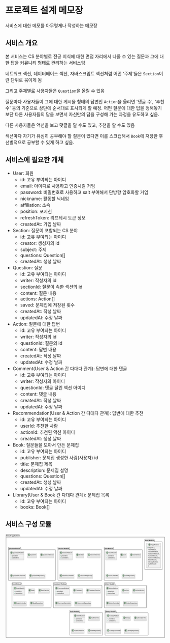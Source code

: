 # 프로젝트 설계 메모장

서비스에 대한 메모를 아무렇게나 작성하는 메모장

## 서비스 개요

본 서비스는 CS 분야별로 전공 지식에 대한 면접 자리에서 나올 수 있는 질문과 그에 대한 답을 커뮤니티 형태로 관리하는 서비스임

네트워크 섹션, 데이터베이스 섹션, 자바스크립트 섹션처럼 어떤 '주제'들은 `Section`이란 단위로 묶이게 됨

그리고 주제별로 사용자들은 `Question`을 올릴 수 있음

질문마다 사용자들이 그에 대한 게시물 형태의 답변인 `Action`을 올리면 '댓글 수', '추천 수' 등의 기준으로 상단에 순서대로 표시되게 할 예정. 어떤 질문에 대한 답을 정해놓기보단 다른 사용자들의 답을 보면서 자신만의 답을 구성해 가는 과정을 유도하고 싶음.

다른 사용자들은 액션을 보고 댓글을 달 수도 있고, 추천을 할 수도 있음

섹션마다 자기가 유심히 공부해야 할 질문이 있다면 이를 스크랩해서 `Book`에 저장한 후 선별적으로 공부할 수 있게 하고 싶음.

## 서비스에 필요한 개체

- User: 회원
  - id: 고유 부여되는 아이디
  - email: 아이디로 사용하고 인증시킬 거임
  - password: 비밀번호로 사용하고 salt 부여해서 단방향 암호화할 거임
  - nickname: 활동할 닉네임
  - affiliation: 소속
  - position: 포지션
  - refreshToken: 리프레시 토큰 정보
  - createdAt: 가입 날짜
- Section: 질문이 포함되는 CS 분야
  - id: 고유 부여되는 아이디
  - creator: 생성자의 id
  - subject: 주제
  - questions: Question[]
  - createdAt: 생성 날짜
- Question: 질문
  - id: 고유 부여되는 아이디
  - writer: 작성자의 id
  - sectionId: 질문이 속한 섹션의 id
  - content: 질문 내용
  - actions: Action[]
  - saved: 문제집에 저장된 횟수
  - createdAt: 작성 날짜
  - updatedAt: 수정 날짜
- Action: 질문에 대한 답변
  - id: 고유 부여되는 아이디
  - writer: 작성자의 id
  - questionId: 질문의 id
  - content: 답변 내용
  - createdAt: 작성 날짜
  - updatedAt: 수정 날짜
- Comment(User & Action 간 다대다 관계): 답변에 대한 댓글
  - id: 고유 부여되는 아이디
  - writer: 작성자의 아이디
  - questionId: 댓글 달린 액션 아이디
  - content: 댓글 내용
  - createdAt: 작성 날짜
  - updatedAt: 수정 날짜
- Recommendation(User & Action 간 다대다 관계): 답변에 대한 추천
  - id: 고유 부여되는 아이디
  - userId: 추천한 사람
  - actionId: 추천된 액션 아이디
  - createdAt: 생성 날짜
- Book: 질문들을 모아서 만든 문제집
  - id: 고유 부여되는 아이디
  - publisher: 문제집 생성한 사람(사용자) id
  - title: 문제집 제목
  - description: 문제집 설명
  - questions: Question[]
  - createdAt: 생성 날짜
  - updatedAt: 수정 날짜
- Library(User & Book 간 다대다 관계): 문제집 목록
  - id: 고유 부여되는 아이디
  - books: Book[]

## 서비스 구성 모듈

![modules](UML/modules.png)
